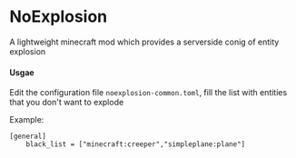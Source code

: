 # NoExplosion
A lightweight minecraft mod which provides a serverside conig of entity explosion

#### Usgae
Edit the configuration file ```noexplosion-common.toml```, fill the list with entities that you don't want to explode

Example:
```
[general]
	black_list = ["minecraft:creeper","simpleplane:plane"]
```
